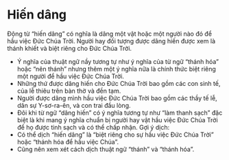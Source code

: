 # Hiến dâng

Động từ “hiến dâng” có nghĩa là dâng một vật hoặc một người nào đó để hầu việc Đức Chúa Trời.  Người hay đối tượng được dâng hiến được xem là thánh khiết và biệt riêng cho Đức Chúa Trời.
- Ý nghĩa của thuật ngữ nầy tương tự như ý nghĩa của từ ngữ “thánh hóa” hoặc “nên thánh” nhưng thêm một ý nghĩa nữa là chính thức biệt riêng một người để hầu việc Đức Chúa Trời.
- Những thứ được dâng hiến cho Đức Chúa Trời bao gồm các con sinh tế, của lễ thiêu trên bàn thờ và đền tạm.
- Người được dâng mình hầu việc Đức Chúa Trời bao gồm các thầy tế lễ, dân sự Y-sơ-ra-ên, và con trai đầu lòng.
- Đôi khi từ ngữ “dâng hiến” có ý nghĩa tương tự như “làm thanh sạch” đặc biệt là khi mang ý nghĩa chuẩn bị người hay vật hầu việc Đức Chúa Trời để họ được tinh sạch và có thể chấp nhận.
Gợi ý dịch: 
- Có thể dịch “hiến dâng” là “biệt riêng cho sự hầu việc Đức Chúa Trời” hoặc “thánh hóa để hầu việc Chúa”.
- Cũng nên xem xét cách dịch thuật ngữ “thánh” và “thánh hóa”.

